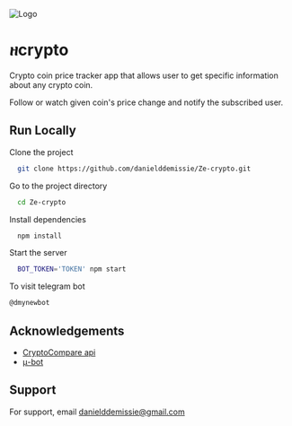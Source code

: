 ![Logo](https://i.ytimg.com/vi/IKizGvE-T7E/maxresdefault.jpg)

# ዘcrypto

Crypto coin price tracker app that allows user to get specific information about any crypto coin.

Follow or watch given coin's price change and notify the subscribed user.

## Run Locally

Clone the project

```bash
  git clone https://github.com/danielddemissie/Ze-crypto.git
```

Go to the project directory

```bash
  cd Ze-crypto
```

Install dependencies

```bash
  npm install
```

Start the server

```bash
  BOT_TOKEN='TOKEN' npm start
```

To visit telegram bot

```bash
@dmynewbot
```

## Acknowledgements

- [CryptoCompare api](https://www.cryptocompare.com/coins/guides/how-to-use-our-api/)
- [μ-bot](https://www.npmjs.com/package/micro-bot)

## Support

For support, email danielddemissie@gmail.com
